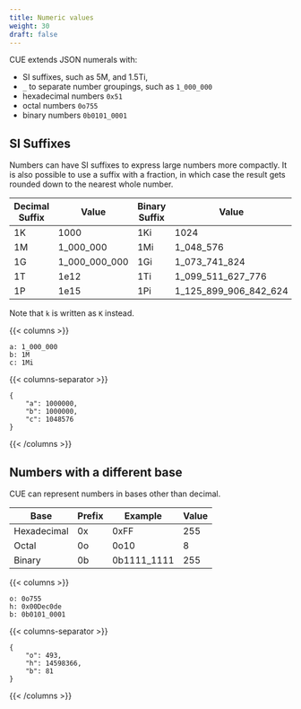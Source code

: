 ```yaml
---
title: Numeric values
weight: 30
draft: false
---
```


CUE extends JSON numerals with:

- SI suffixes, such as 5M, and 1.5Ti,
- `_` to separate number groupings, such as `1_000_000`
- hexadecimal numbers `0x51`
- octal numbers `0o755`
- binary numbers `0b0101_0001`

## SI Suffixes

Numbers can have SI suffixes to express large numbers more compactly.  It is
also possible to use a suffix with a fraction, in which case the result gets
rounded down to the nearest whole number.

| Decimal Suffix | Value | Binary Suffix | Value |
| --- | --- | --- | --- |
| 1K | 1000 | 1Ki | 1024 |
| 1M | 1_000_000 | 1Mi | 1_048_576 |
| 1G | 1_000_000_000 | 1Gi | 1_073_741_824 |
| 1T | 1e12 | 1Ti | 1_099_511_627_776 |
| 1P | 1e15 | 1Pi | 1_125_899_906_842_624 |

Note that `k` is written as `K` instead.

{{< columns >}}
```{title="in.cue"}
a: 1_000_000
b: 1M
c: 1Mi
```
{{< columns-separator >}}
```{title="$ cue eval --out json"}
{
    "a": 1000000,
    "b": 1000000,
    "c": 1048576
}
```
{{< /columns >}}

## Numbers with a different base

CUE can represent numbers in bases other than decimal.

| Base | Prefix | Example | Value |
| --- | --- | --- | --- |
| Hexadecimal | 0x | 0xFF | 255 |
| Octal | 0o | 0o10 | 8 |
| Binary | 0b | 0b1111_1111 | 255 |

{{< columns >}}
```{title="in.cue"}
o: 0o755
h: 0x00Dec0de
b: 0b0101_0001
```
{{< columns-separator >}}
```{title="$ cue eval in.cue"}
{
    "o": 493,
    "h": 14598366,
    "b": 81
}
```
{{< /columns >}}

